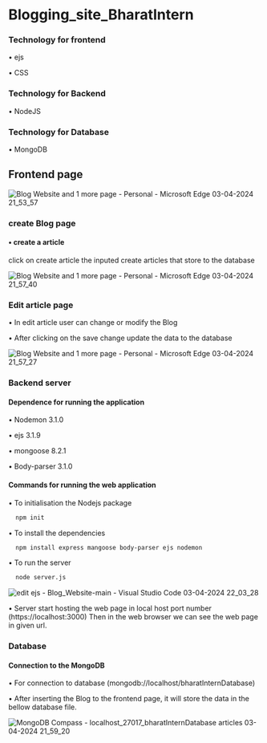 
# Blogging_site_BharatIntern

### Technology for frontend
•	ejs

•	CSS

### Technology for Backend

•	NodeJS

### Technology for Database

•	MongoDB

## Frontend page

![Blog Website and 1 more page - Personal - Microsoft​ Edge 03-04-2024 21_53_57](https://github.com/chandrasekharjena-ui/Blogging_site_BharatIntern/assets/72114961/d37bfe70-9f4d-4461-8913-a98e108ea2c7)

### create Blog page

#### •	create a article

click on create article the inputed create articles that store to the database

![Blog Website and 1 more page - Personal - Microsoft​ Edge 03-04-2024 21_57_40](https://github.com/chandrasekharjena-ui/Blogging_site_BharatIntern/assets/72114961/f7b18e6f-4b04-4298-881d-187ffba2a382)


### Edit article page

•	In edit article user can change or modify the Blog

•	After clicking on the save change update the data to the database

![Blog Website and 1 more page - Personal - Microsoft​ Edge 03-04-2024 21_57_27](https://github.com/chandrasekharjena-ui/Blogging_site_BharatIntern/assets/72114961/e16c5395-2daa-434b-82b3-744020f00e92)


### Backend server
#### Dependence for running the application 

•	Nodemon 3.1.0

•	ejs 3.1.9

•	mongoose 8.2.1

•	Body-parser 3.1.0

#### Commands for running the web application
•	To initialisation the Nodejs package
```bash
  npm init
```
•	To install the dependencies
```bash
  npm install express mangoose body-parser ejs nodemon
```
•	To run the server 
```bash
  node server.js
```
![edit ejs - Blog_Website-main - Visual Studio Code 03-04-2024 22_03_28](https://github.com/chandrasekharjena-ui/Blogging_site_BharatIntern/assets/72114961/3ea70d17-0ff0-42bd-b364-e116914e77cf)


•	Server start hosting the web page in local host port number (https://localhost:3000) Then in the web browser we can see the web page in given url.

### Database
#### Connection to the MongoDB
•	For connection to database (mongodb://localhost/bharatInternDatabase)

•	After inserting the Blog to the frontend page, it will store the data in the bellow database file.

![MongoDB Compass - localhost_27017_bharatInternDatabase articles 03-04-2024 21_59_20](https://github.com/chandrasekharjena-ui/Blogging_site_BharatIntern/assets/72114961/8bfbe7c2-270e-4d1e-8666-d6a483428c10)
